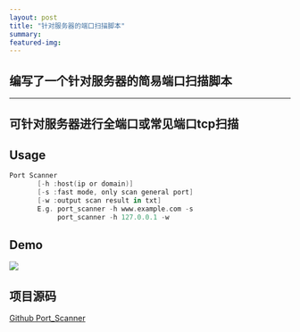 ```yaml
---
layout: post
title: "针对服务器的端口扫描脚本"
summary:
featured-img:
---
```


## 编写了一个针对服务器的简易端口扫描脚本
***

## 可针对服务器进行全端口或常见端口tcp扫描

## Usage
```swift
Port Scanner
       [-h :host(ip or domain)]
       [-s :fast mode, only scan general port]
       [-w :output scan result in txt]
       E.g. port_scanner -h www.example.com -s
            port_scanner -h 127.0.0.1 -w
```
## Demo
![](https://upload-images.jianshu.io/upload_images/11356161-c5698593366ff44c.png?imageMogr2/auto-orient/strip%7CimageView2/2/w/1240)

## 项目源码
[Github Port_Scanner](https://github.com/EddieIvan01/Port_Scanner)
